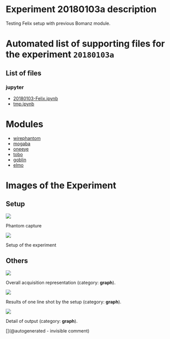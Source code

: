 # Experiment 20180103a description

Testing Felix setup with previous Bomanz module.




# Automated list of supporting files for the __experiment `20180103a`__

## List of files

### jupyter

* [20180103-Felix.ipynb](/include/community/Felix/20180103a/20180103-Felix.ipynb)
* [tmp.ipynb](/tmp.ipynb)





# Modules

* [wirephantom](/wirephantom/)
* [mogaba](/retired/mogaba/)
* [oneeye](/retired/oneeye/)
* [tobo](/retired/tobo/)
* [goblin](/goblin/)
* [elmo](/elmo/)




# Images of the Experiment

## Setup

![](/include/community/Felix/20180103a/bac1.jpeg)

Phantom capture

![](/include/community/Felix/20180103a/setup1.jpeg)

Setup of the experiment

## Others

![](/include/community/Felix/20180103a/detail.png)

Overall acquisition representation (category: __graph__).

![](/include/community/Felix/20180103a/20180103results.png)

Results of one line shot by the setup (category: __graph__).

![](/include/community/Felix/20180103a/setup2.jpeg)

Detail of output (category: __graph__).










[](@autogenerated - invisible comment)